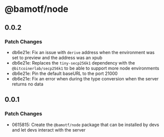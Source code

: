 # @bamotf/node

## 0.0.2

### Patch Changes

- db6e21e: Fix an issue with `derive` address when the environment was set to
  preview and the address was an xpub
- db6e21e: Replaces the `tiny-secp256k1` dependency with the
  `@bitcoinerlab/secp256k1` to be able to support more node environments
- db6e21e: Pin the default baseURL to the port 21000
- db6e21e: Fix an error when during the type conversion when the server returns
  no data

## 0.0.1

### Patch Changes

- 0615815: Create the `@bamotf/node` package that can be installed by devs and
  let devs interact with the server
